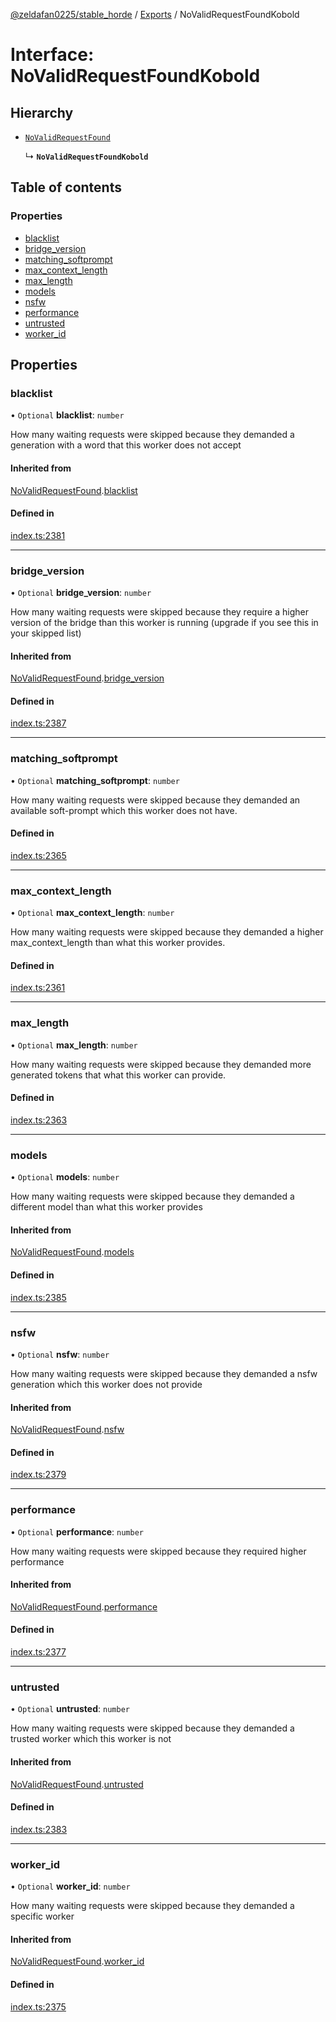 [@zeldafan0225/stable_horde](../README.md) / [Exports](../modules.md) / NoValidRequestFoundKobold

# Interface: NoValidRequestFoundKobold

## Hierarchy

- [`NoValidRequestFound`](NoValidRequestFound.md)

  ↳ **`NoValidRequestFoundKobold`**

## Table of contents

### Properties

- [blacklist](NoValidRequestFoundKobold.md#blacklist)
- [bridge\_version](NoValidRequestFoundKobold.md#bridge_version)
- [matching\_softprompt](NoValidRequestFoundKobold.md#matching_softprompt)
- [max\_context\_length](NoValidRequestFoundKobold.md#max_context_length)
- [max\_length](NoValidRequestFoundKobold.md#max_length)
- [models](NoValidRequestFoundKobold.md#models)
- [nsfw](NoValidRequestFoundKobold.md#nsfw)
- [performance](NoValidRequestFoundKobold.md#performance)
- [untrusted](NoValidRequestFoundKobold.md#untrusted)
- [worker\_id](NoValidRequestFoundKobold.md#worker_id)

## Properties

### blacklist

• `Optional` **blacklist**: `number`

How many waiting requests were skipped because they demanded a generation with a word that this worker does not accept

#### Inherited from

[NoValidRequestFound](NoValidRequestFound.md).[blacklist](NoValidRequestFound.md#blacklist)

#### Defined in

[index.ts:2381](https://github.com/ZeldaFan0225/stable_horde/blob/c25ea19/index.ts#L2381)

___

### bridge\_version

• `Optional` **bridge\_version**: `number`

How many waiting requests were skipped because they require a higher version of the bridge than this worker is running (upgrade if you see this in your skipped list)

#### Inherited from

[NoValidRequestFound](NoValidRequestFound.md).[bridge_version](NoValidRequestFound.md#bridge_version)

#### Defined in

[index.ts:2387](https://github.com/ZeldaFan0225/stable_horde/blob/c25ea19/index.ts#L2387)

___

### matching\_softprompt

• `Optional` **matching\_softprompt**: `number`

How many waiting requests were skipped because they demanded an available soft-prompt which this worker does not have.

#### Defined in

[index.ts:2365](https://github.com/ZeldaFan0225/stable_horde/blob/c25ea19/index.ts#L2365)

___

### max\_context\_length

• `Optional` **max\_context\_length**: `number`

How many waiting requests were skipped because they demanded a higher max_context_length than what this worker provides.

#### Defined in

[index.ts:2361](https://github.com/ZeldaFan0225/stable_horde/blob/c25ea19/index.ts#L2361)

___

### max\_length

• `Optional` **max\_length**: `number`

How many waiting requests were skipped because they demanded more generated tokens that what this worker can provide.

#### Defined in

[index.ts:2363](https://github.com/ZeldaFan0225/stable_horde/blob/c25ea19/index.ts#L2363)

___

### models

• `Optional` **models**: `number`

How many waiting requests were skipped because they demanded a different model than what this worker provides

#### Inherited from

[NoValidRequestFound](NoValidRequestFound.md).[models](NoValidRequestFound.md#models)

#### Defined in

[index.ts:2385](https://github.com/ZeldaFan0225/stable_horde/blob/c25ea19/index.ts#L2385)

___

### nsfw

• `Optional` **nsfw**: `number`

How many waiting requests were skipped because they demanded a nsfw generation which this worker does not provide

#### Inherited from

[NoValidRequestFound](NoValidRequestFound.md).[nsfw](NoValidRequestFound.md#nsfw)

#### Defined in

[index.ts:2379](https://github.com/ZeldaFan0225/stable_horde/blob/c25ea19/index.ts#L2379)

___

### performance

• `Optional` **performance**: `number`

How many waiting requests were skipped because they required higher performance

#### Inherited from

[NoValidRequestFound](NoValidRequestFound.md).[performance](NoValidRequestFound.md#performance)

#### Defined in

[index.ts:2377](https://github.com/ZeldaFan0225/stable_horde/blob/c25ea19/index.ts#L2377)

___

### untrusted

• `Optional` **untrusted**: `number`

How many waiting requests were skipped because they demanded a trusted worker which this worker is not

#### Inherited from

[NoValidRequestFound](NoValidRequestFound.md).[untrusted](NoValidRequestFound.md#untrusted)

#### Defined in

[index.ts:2383](https://github.com/ZeldaFan0225/stable_horde/blob/c25ea19/index.ts#L2383)

___

### worker\_id

• `Optional` **worker\_id**: `number`

How many waiting requests were skipped because they demanded a specific worker

#### Inherited from

[NoValidRequestFound](NoValidRequestFound.md).[worker_id](NoValidRequestFound.md#worker_id)

#### Defined in

[index.ts:2375](https://github.com/ZeldaFan0225/stable_horde/blob/c25ea19/index.ts#L2375)
